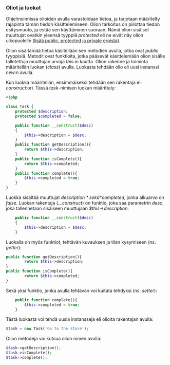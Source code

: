 ### Oliot ja luokat

Ohjelmoinnissa olioiden avulla varastoidaan tietoa, ja tarjotaan määritelty rajapinta tämän tiedon käsittelemiseen. Olion tarkoitus on piilottaa tiedon esitysmuoto, ja estää sen käyttäminen suoraan. Nämä olion sisäiset muuttujat ovatkin yleensä tyyppiä *protected* eli ne eivät näy olion ulkopuolelle ([lisää public, protected ja private eroista](https://www.php.net/manual/en/language.oop5.visibility.php)). 

Olion sisältämää tietoa käsitellään sen metodien avulla, jotka ovat *public* tyyppisiä. Metodit ovat funktioita, jotka pääsevät käsittelemään olion sisälle talletettuja muuttujan arvoja *this*:in kautta. Olion rakenne ja toiminta määritellän luokan (*class*) avulla. Luokasta tehdään olio eli uusi instanssi *new*:n avulla.

Kun luokka määritellän, ensimmäiseksi tehdään sen rakentaja eli *construct*:ori. Tässä *task*-nimisen luokan määrittely:

```php
<?php

class Task {
    protected $description;
    protected $completed = false;

    public function __construct($desc)
    {
        $this->description = $desc;
    }
    public function getDescription(){
        return $this->description;
    }
    public function isComplete(){
        return $this->completed;
    }
    public function complete(){
        $this->completed = true;
    }
}
```

Luokka sisältää muuttujat *$description* sekä *$completed*, jonka alkuarvo on *false*. Luokan rakentaja (*__construct*) on funktio, joka saa parametrin *desc*, joka tallennetaan sisäiseen muuttujaan *$this->description*.

```php
    public function __construct($desc)
    {
        $this->description = $desc;
    }
```

Luokalla on myös funktiot, tehtävän kuvauksen ja tilan kysymiseen (ns. *getter*):

```php
public function getDescription(){
        return $this->description;
}
public function isComplete(){
        return $this->completed;
}
```

Sekä yksi funktio, jonka avulla tehtävän voi kuitata tehdyksi (ns. *setter*):

```php
    public function complete(){
        $this->completed = true;
    }
```

Tästä luokasta voi tehdä uusia instansseja eli olioita rakentajan avulla:

```php
$task = new Task('Go to the store');
```

Olion metodeja voi kutsua olion nimen avulla:

```php
$task->getDescription();
$task->isComplete();
$task->complete();
```